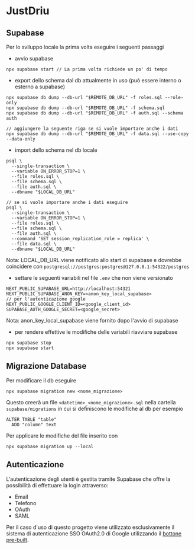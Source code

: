 # JustDriu

## Supabase

Per lo sviluppo locale la prima volta eseguire i seguenti passaggi

- avvio supabase
```
npx supabase start // La prima volta richiede un po' di tempo
```

- export dello schema dal db attualmente in uso (può essere interno o esterno a supabase)
```
npx supabase db dump --db-url "$REMOTE_DB_URL" -f roles.sql --role-only
npx supabase db dump --db-url "$REMOTE_DB_URL" -f schema.sql
npx supabase db dump --db-url "$REMOTE_DB_URL" -f auth.sql --schema auth

// aggiungere la seguente riga se si vuole importare anche i dati
npx supabase db dump --db-url "$REMOTE_DB_URL" -f data.sql --use-copy --data-only
```

- import dello schema nel db locale
```
psql \
  --single-transaction \
  --variable ON_ERROR_STOP=1 \
  --file roles.sql \
  --file schema.sql \
  --file auth.sql \
  --dbname "$LOCAL_DB_URL"

// se si vuole importare anche i dati eseguire
psql \
  --single-transaction \
  --variable ON_ERROR_STOP=1 \
  --file roles.sql \
  --file schema.sql \
  --file auth.sql \
  --command 'SET session_replication_role = replica' \
  --file data.sql \
  --dbname "$LOCAL_DB_URL"
```

Nota: LOCAL_DB_URL viene notificato allo start di supabase e dovrebbe coincidere con `postgresql://postgres:postgres@127.0.0.1:54322/postgres`

- settare le seguenti variabili nel file `.env` che non viene versionato
 ```
NEXT_PUBLIC_SUPABASE_URL=http://localhost:54321
NEXT_PUBLIC_SUPABASE_ANON_KEY=<anon_key_local_supabase>
// per l'autenticazione google
NEXT_PUBLIC_GOOGLE_CLIENT_ID=<google_client_id>
SUPABASE_AUTH_GOOGLE_SECRET=<google_secret>
 ```

Nota: anon_key_local_supabase viene fornito dopo l'avvio di supabase

- per rendere effettive le modifiche delle variabili riavviare supabase

```
npx supabase stop
npx supabase start
```

## Migrazione Database
Per modificare il db eseguire
```
npx supabase migration new <nome_migrazione>
```
Questo creerà un file `<datetime>_<nome_migrazione>.sql` nella cartella `supabase/migrations` in cui si definiscono le modifiche al db per esempio

```
ALTER TABLE "table"
  ADD "column" text
```

Per applicare le modifiche del file inserito con 
```
npx supabase migration up --local
```

## Autenticazione

L'autenticazione degli utenti è gestita tramite Supabase che offre la possibilità di effettuare la login attraverso:
  - Email
  - Telefono
  - OAuth
  - SAML

Per il caso d'uso di questo progetto viene utilizzato esclusivamente il sistema di autenticazione SSO OAuth2.0 di Google utilizzando il [bottone pre-built](https://developers.google.com/identity/gsi/web/guides/display-button).
